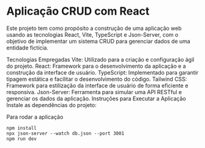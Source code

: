 # Aplicação CRUD com React
Este projeto tem como propósito a construção de uma aplicação web usando as tecnologias React, Vite, TypeScript e Json-Server, com o objetivo de implementar um sistema CRUD para gerenciar dados de uma entidade fictícia.

Tecnologias Empregadas
Vite: Utilizado para a criação e configuração ágil do projeto.
React: Framework para o desenvolvimento da aplicação e a construção da interface de usuário.
TypeScript: Implementado para garantir tipagem estática e facilitar o desenvolvimento do código.
Tailwind CSS: Framework para estilização da interface de usuário de forma eficiente e responsiva.
Json-Server: Ferramenta para simular uma API RESTful e gerenciar os dados da aplicação.
Instruções para Executar a Aplicação
Instale as dependências do projeto:


Para rodar a aplicação
```
npm install
npx json-server --watch db.json --port 3001
npm run dev
```
